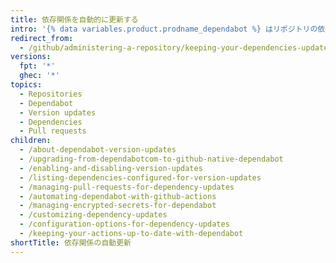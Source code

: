 ```yaml
---
title: 依存関係を自動的に更新する
intro: '{% data variables.product.prodname_dependabot %} はリポジトリの依存関係を自動的に維持することができます。'
redirect_from:
  - /github/administering-a-repository/keeping-your-dependencies-updated-automatically
versions:
  fpt: '*'
  ghec: '*'
topics:
  - Repositories
  - Dependabot
  - Version updates
  - Dependencies
  - Pull requests
children:
  - /about-dependabot-version-updates
  - /upgrading-from-dependabotcom-to-github-native-dependabot
  - /enabling-and-disabling-version-updates
  - /listing-dependencies-configured-for-version-updates
  - /managing-pull-requests-for-dependency-updates
  - /automating-dependabot-with-github-actions
  - /managing-encrypted-secrets-for-dependabot
  - /customizing-dependency-updates
  - /configuration-options-for-dependency-updates
  - /keeping-your-actions-up-to-date-with-dependabot
shortTitle: 依存関係の自動更新
---
```


